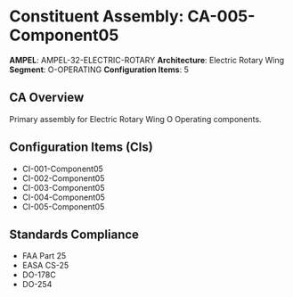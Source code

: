 # Constituent Assembly: CA-005-Component05

**AMPEL**: AMPEL-32-ELECTRIC-ROTARY
**Architecture**: Electric Rotary Wing
**Segment**: O-OPERATING
**Configuration Items**: 5

## CA Overview
Primary assembly for Electric Rotary Wing O Operating components.

## Configuration Items (CIs)
- CI-001-Component05
- CI-002-Component05
- CI-003-Component05
- CI-004-Component05
- CI-005-Component05

## Standards Compliance
- FAA Part 25
- EASA CS-25
- DO-178C
- DO-254
